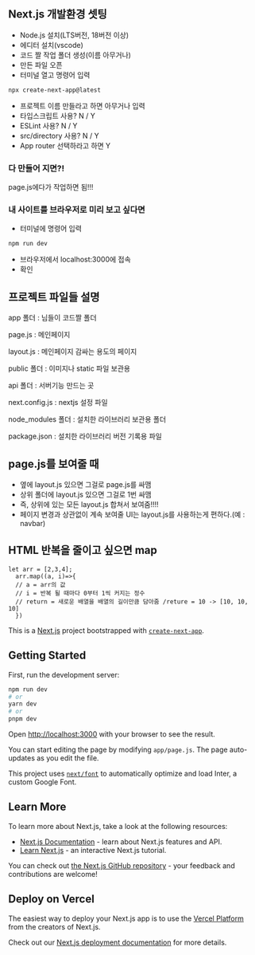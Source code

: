 ## Next.js 개발환경 셋팅

- Node.js 설치(LTS버전, 18버전 이상)
- 에디터 설치(vscode)
- 코드 짤 작업 폴더 생성(이름 아무거나)
- 만든 파일 오픈
- 터미널 열고 명령어 입력

```
npx create-next-app@latest
```

- 프로젝트 이름 만들라고 하면 아무거나 입력
- 타입스크립트 사용? N / Y
- ESLint 사용? N / Y
- src/directory 사용? N / Y
- App router 선택하라고 하면 Y

### 다 만들어 지면?!

page.js에다가 작업하면 됨!!!

### 내 사이트를 브라우저로 미리 보고 싶다면

- 터미널에 명령어 입력

```
npm run dev
```

- 브라우저에서 localhost:3000에 접속
- 확인

## 프로젝트 파일들 설명

app 폴더 : 님들이 코드짤 폴더

page.js : 메인페이지

layout.js : 메인페이지 감싸는 용도의 페이지

public 폴더 : 이미지나 static 파일 보관용

api 폴더 : 서버기능 만드는 곳

next.config.js : nextjs 설정 파일

node_modules 폴더 : 설치한 라이브러리 보관용 폴더

package.json : 설치한 라이브러리 버전 기록용 파일

## page.js를 보여줄 때

- 옆에 layout.js 있으면 그걸로 page.js를 싸맴
- 상위 폴더에 layout.js 있으면 그걸로 1번 싸맴
- 즉, 상위에 있는 모든 layout.js 합쳐서 보여줌!!!!
- 페이지 변경과 상관없이 계속 보여줄 UI는 layout.js를 사용하는게 편하다.(예 : navbar)

## HTML 반복을 줄이고 싶으면 map

```
let arr = [2,3,4];
  arr.map((a, i)=>{
  // a = arr의 값
  // i = 반복 될 때마다 0부터 1씩 커지는 정수
  // return = 새로운 배열을 배열의 길이만큼 담아줌 /reture = 10 -> [10, 10, 10]
  })
```

This is a [Next.js](https://nextjs.org/) project bootstrapped with [`create-next-app`](https://github.com/vercel/next.js/tree/canary/packages/create-next-app).

## Getting Started

First, run the development server:

```bash
npm run dev
# or
yarn dev
# or
pnpm dev
```

Open [http://localhost:3000](http://localhost:3000) with your browser to see the result.

You can start editing the page by modifying `app/page.js`. The page auto-updates as you edit the file.

This project uses [`next/font`](https://nextjs.org/docs/basic-features/font-optimization) to automatically optimize and load Inter, a custom Google Font.

## Learn More

To learn more about Next.js, take a look at the following resources:

- [Next.js Documentation](https://nextjs.org/docs) - learn about Next.js features and API.
- [Learn Next.js](https://nextjs.org/learn) - an interactive Next.js tutorial.

You can check out [the Next.js GitHub repository](https://github.com/vercel/next.js/) - your feedback and contributions are welcome!

## Deploy on Vercel

The easiest way to deploy your Next.js app is to use the [Vercel Platform](https://vercel.com/new?utm_medium=default-template&filter=next.js&utm_source=create-next-app&utm_campaign=create-next-app-readme) from the creators of Next.js.

Check out our [Next.js deployment documentation](https://nextjs.org/docs/deployment) for more details.
